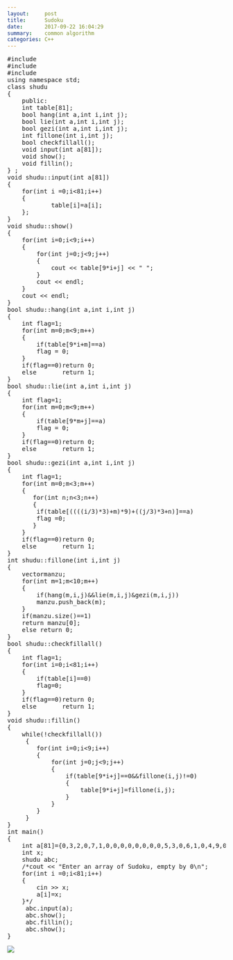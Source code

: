 ```yaml
---
layout:     post
title:      Sudoku
date:       2017-09-22 16:04:29
summary:    common algorithm
categories: C++
---
```




<pre>
#include <iostream>
#include <stdio.h>
#include <vector>
using namespace std;
class shudu 
{
	public:
	int table[81];
	bool hang(int a,int i,int j);
	bool lie(int a,int i,int j);
	bool gezi(int a,int i,int j);
	int fillone(int i,int j);	
	bool checkfillall();	
	void input(int a[81]);
	void show();
    void fillin();
} ;
void shudu::input(int a[81])
{
	for(int i =0;i<81;i++)
	{
			table[i]=a[i];
	};
}
void shudu::show()
{
	for(int i=0;i<9;i++)
	{
		for(int j=0;j<9;j++)
		{
			cout << table[9*i+j] << " ";
		}
		cout << endl;
	}
	cout << endl;		
}
bool shudu::hang(int a,int i,int j)
{
	int flag=1;
	for(int m=0;m<9;m++)
	{
		if(table[9*i+m]==a)
		flag = 0;
	}
	if(flag==0)return 0;
	else       return 1;
}
bool shudu::lie(int a,int i,int j)
{
	int flag=1;
	for(int m=0;m<9;m++)
	{
		if(table[9*m+j]==a)
		flag = 0;
	}
	if(flag==0)return 0;
	else       return 1;
}
bool shudu::gezi(int a,int i,int j)
{
	int flag=1;	
	for(int m=0;m<3;m++)
	{
       for(int n;n<3;n++)
	   {
	   	if(table[((((i/3)*3)+m)*9)+((j/3)*3+n)]==a)
	   	flag =0;
	   }	   
	}
	if(flag==0)return 0;
	else       return 1;
}
int shudu::fillone(int i,int j)
{
	vector<int>manzu;
	for(int m=1;m<10;m++)
	{
		if(hang(m,i,j)&&lie(m,i,j)&gezi(m,i,j))
		manzu.push_back(m);
	}
	if(manzu.size()==1)
	return manzu[0];
	else return 0;
}
bool shudu::checkfillall()
{
	int flag=1;
	for(int i=0;i<81;i++)
	{
		if(table[i]==0)
		flag=0;
	}
	if(flag==0)return 0;
	else       return 1;
}
void shudu::fillin()
{
    while(!checkfillall())
     {
	    for(int i=0;i<9;i++)
	    {
		    for(int j=0;j<9;j++)
		    {
			    if(table[9*i+j]==0&&fillone(i,j)!=0)
			    {
				    table[9*i+j]=fillone(i,j);
			    }			
		    }
	    }
	 }
}
int main()
{
    int a[81]={0,3,2,0,7,1,0,0,0,0,0,0,0,0,5,3,0,6,1,0,4,9,0,0,0,0,0,5,0,3,7,0,0,9,0,8,0,2,8,4,0,6,7,0,0,0,1,7,0,0,9,0,2,5,0,9,6,1,3,8,4,5,0,0,4,0,0,2,0,8,6,9,2,8,5,6,0,4,1,7,3}; 
    int x;
    shudu abc;
	/*cout << "Enter an array of Sudoku, empty by 0\n";
	for(int i =0;i<81;i++)
	{
		cin >> x;
		a[i]=x;		
	}*/
	 abc.input(a);
	 abc.show();
	 abc.fillin();
	 abc.show();
}
</pre>
<img src="{{ site.baseurl }}/_posts/img/20170922.PNG" >
